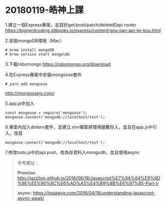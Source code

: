 # 20180119-皓神上課

1.建立一個Express專案，並寫好get/post/patch/delete的api router
https://bignerdcoding.gitbooks.io/express/content/gou-jian-api-jie-kou.html

2.安裝mongoDB環境（Mac）

``` 
# brew install mongoDB
# brew service start mongoldb
```

3.下載robomongo
https://robomongo.org/download

4.在Express專案中安裝mongoose套件
```
# yarn add mongoose
```
http://mongoosejs.com/

5.app.js中加入
```
const mongoose = require('mongoose');
mongoose.connect('mongodb://localhost/test');
```

6.專案內加入dotenv套件，並建立.env檔案將環境變數存入，並且在app.js中引入，改寫
```
mongoose.connect('mongodb://localhost/test');
```

7.修改todo.js中的api post，改為存資料入mongodb，並且使用async

> 參考網址：
>
> **Promise:** http://jazzlion.github.io/2016/06/18/Javascript%E7%9A%84%E9%9D%9E%E5%90%8C%E6%AD%A5%E4%B9%8B%E6%97%85-Part-I/
> 
> **async:** https://jigsawye.com/2016/04/18/understanding-javascript-async-await/
